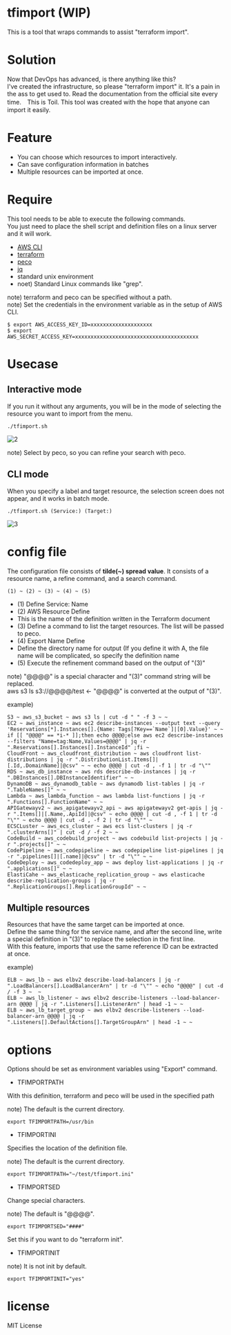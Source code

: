 # tfimport (WIP)
This is a tool that wraps commands to assist "terraform import".

# Solution

 Now that DevOps has advanced, is there anything like this?<br>
I've created the infrastructure, so please "terraform import" it. It's a pain in the ass to get used to. Read the documentation from the official site every time.　This is Toil. This tool was created with the hope that anyone can import it easily.

# Feature
- You can choose which resources to import interactively.
- Can save configuration information in batches
- Multiple resources can be imported at once.

# Require

 This tool needs to be able to execute the following commands.<br>
You just need to place the shell script and definition files on a linux server and it will work.

- [AWS CLI](https://aws.amazon.com/jp/cli/)
- [terraform](https://www.terraform.io/downloads)
- [peco](https://github.com/peco/peco)
- [jq](https://stedolan.github.io/jq/)
- standard unix environment
 - noet) Standard Linux commands like "grep".

note) terraform and peco can be specified without a path.<br>
note) Set the credentials in the environment variable as in the setup of AWS CLI.<br>

```
$ export AWS_ACCESS_KEY_ID=xxxxxxxxxxxxxxxxxxxx
$ export AWS_SECRET_ACCESS_KEY=xxxxxxxxxxxxxxxxxxxxxxxxxxxxxxxxxxxxxxxx
```

# Usecase
## Interactive mode

If you run it without any arguments, you will be in the mode of selecting the resource you want to import from the menu.

```
./tfimport.sh
```

![2](https://user-images.githubusercontent.com/22161385/152686788-26159ede-bd37-48a8-824c-474ecb9b26e7.gif)

note) Select by peco, so you can refine your search with peco.

## CLI mode

When you specify a label and target resource, the selection screen does not appear, and it works in batch mode.

```
./tfimport.sh (Service:) (Target:)
```

![3](https://user-images.githubusercontent.com/22161385/152705942-447834d6-f43f-48cd-a482-07c5420093d2.gif)

# config file

The configuration file consists of **tilde(~) spread value**. It consists of a resource name, a refine command, and a search command.<br>

```
(1) ~ (2) ~ (3) ~ (4) ~ (5)
```

- (1) Define Service: Name
- (2) AWS Resource Define
 - This is the name of the definition written in the Terraform document
- (3) Define a command to list the target resources. The list will be passed to peco.
- (4) Export Name Define
 - Define the directory name for output (If you define it with A, the file name will be complicated, so specify the definition name
- (5) Execute the refinement command based on the output of "(3)"

note) "@@@@" is a special character and "(3)" command string will be replaced.<br>
  aws s3 ls s3://@@@@/test <- "@@@@" is converted at the output of "(3)".

example)

```
S3 ~ aws_s3_bucket ~ aws s3 ls | cut -d " " -f 3 ~ ~ 
EC2 ~ aws_instance ~ aws ec2 describe-instances --output text --query 'Reservations[*].Instances[].{Name: Tags[?Key==`Name`]|[0].Value}' ~ ~ if [[ "@@@@" == *i-* ]];then echo @@@@;else aws ec2 describe-instances --filters "Name=tag:Name,Values=@@@@" | jq -r ".Reservations[].Instances[].InstanceId" ;fi ~
CloudFront ~ aws_cloudfront_distribution ~ aws cloudfront list-distributions | jq -r ".DistributionList.Items[]|[.Id,.DomainName]|@csv" ~ ~ echo @@@@ | cut -d , -f 1 | tr -d "\""
RDS ~ aws_db_instance ~ aws rds describe-db-instances | jq -r ".DBInstances[].DBInstanceIdentifier" ~ ~
DynamoDB ~ aws_dynamodb_table ~ aws dynamodb list-tables | jq -r ".TableNames[]" ~ ~
Lambda ~ aws_lambda_function ~ aws lambda list-functions | jq -r ".Functions[].FunctionName" ~ ~
APIGatewayv2 ~ aws_apigatewayv2_api ~ aws apigatewayv2 get-apis | jq -r ".Items[]|[.Name,.ApiId]|@csv" ~ echo @@@@ | cut -d , -f 1 | tr -d "\"" ~ echo @@@@ | cut -d , -f 2 | tr -d "\"" ~
ECSCLuster ~ aws_ecs_cluster ~ aws ecs list-clusters | jq -r ".clusterArns[]" | cut -d / -f 2 ~ ~
CodeBuild ~ aws_codebuild_project ~ aws codebuild list-projects | jq -r ".projects[]" ~ ~
CodePipeline ~ aws_codepipeline ~ aws codepipeline list-pipelines | jq -r ".pipelines[]|[.name]|@csv" | tr -d "\"" ~ ~
CodeDeploy ~ aws_codedeploy_app ~ aws deploy list-applications | jq -r ".applications[]" ~ ~
ElastiCahe ~ aws_elasticache_replication_group ~ aws elasticache describe-replication-groups | jq -r ".ReplicationGroups[].ReplicationGroupId" ~ ~
```

## Multiple resources

Resources that have the same target can be imported at once.<br>
Define the same thing for the service name, and after the second line, write a special definition in "(3)" to replace the selection in the first line.<br>
With this feature, imports that use the same reference ID can be extracted at once.

example)

```
ELB ~ aws_lb ~ aws elbv2 describe-load-balancers | jq -r ".LoadBalancers[].LoadBalancerArn" | tr -d "\"" ~ echo "@@@@" | cut -d / -f 3 ~  ~
ELB ~ aws_lb_listener ~ aws elbv2 describe-listeners --load-balancer-arn @@@@ | jq -r ".Listeners[].ListenerArn" | head -1 ~ ~
ELB ~ aws_lb_target_group ~ aws elbv2 describe-listeners --load-balancer-arn @@@@ | jq -r ".Listeners[].DefaultActions[].TargetGroupArn" | head -1 ~ ~
```

# options

Options should be set as environment variables using "Export" command.

- TFIMPORTPATH

With this definition, terraform and peco will be used in the specified path<br>

note) The default is the current directory.<br>

```
export TFIMPORTPATH=/usr/bin
```

- TFIMPORTINI

Specifies the location of the definition file.<br>

note) The default is the current directory.<br>


```
export TFIMPORTPATH="~/test/tfimport.ini"
```

- TFIMPORTSED

Change special characters.<br>

note) The default is "@@@@".<br>

```
export TFIMPORTSED="####"
```

Set this if you want to do "terraform init".

- TFIMPORTINIT

note) It is not init by default.

```
export TFIMPORTINIT="yes"
```

# license
MIT License
